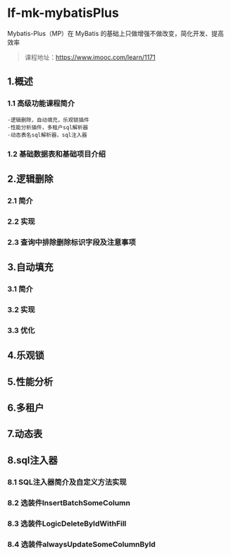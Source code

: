# lf-mk-mybatisPlus
Mybatis-Plus（MP）在 MyBatis 的基础上只做增强不做改变，简化开发、提高效率
>课程地址：https://www.imooc.com/learn/1171
>

## 1.概述
### 1.1 高级功能课程简介

    ·逻辑删除，自动填充，乐观锁插件
    ·性能分析插件，多租户sql解析器
    ·动态表名sql解析器，sql注入器

### 1.2 基础数据表和基础项目介绍
## 2.逻辑删除
### 2.1 简介
### 2.2 实现
### 2.3 查询中排除删除标识字段及注意事项
## 3.自动填充
### 3.1 简介
### 3.2 实现
### 3.3 优化
## 4.乐观锁
## 5.性能分析
## 6.多租户
## 7.动态表
## 8.sql注入器
### 8.1 SQL注入器简介及自定义方法实现 
###  8.2 选装件InsertBatchSomeColumn 
###  8.3 选装件LogicDeleteByIdWithFill 
###  8.4 选装件alwaysUpdateSomeColumnById 


